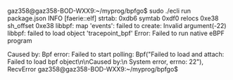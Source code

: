 gaz358@gaz358-BOD-WXX9:~/myprog/bpfgo$ sudo ./ecli run package.json
INFO [faerie::elf] strtab: 0xdb6 symtab 0xdf0 relocs 0xe38 sh_offset 0xe38
libbpf: map 'events': failed to create: Invalid argument(-22)
libbpf: failed to load object 'tracepoint_bpf'
Error: Failed to run native eBPF program

Caused by:
    Bpf error: Failed to start polling: Bpf("Failed to load and attach: Failed to load bpf object\n\nCaused by:\n    System error, errno: 22"), RecvError
gaz358@gaz358-BOD-WXX9:~/myprog/bpfgo$ 
